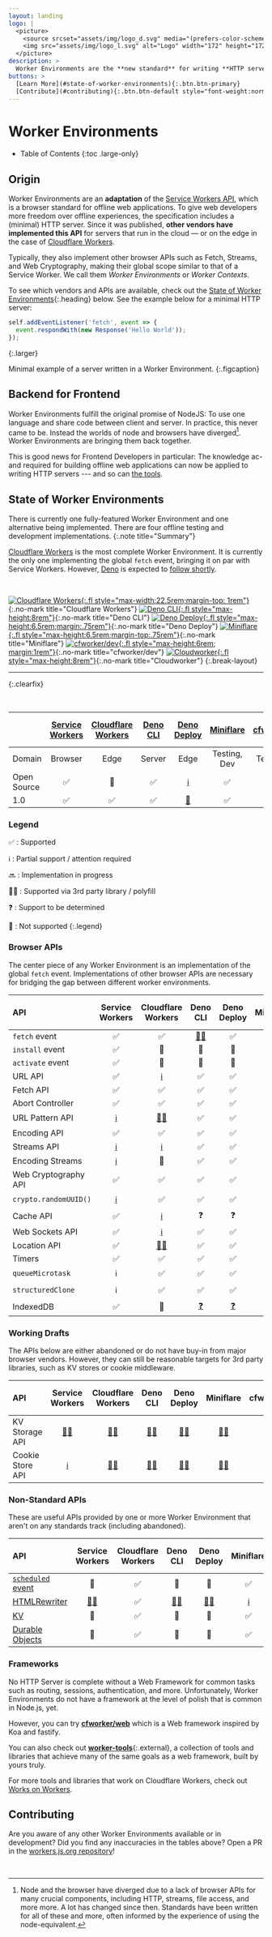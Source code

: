 ```yaml
---
layout: landing
logo: |
  <picture>
    <source srcset="assets/img/logo_d.svg" media="(prefers-color-scheme: dark)">
    <img src="assets/img/logo_l.svg" alt="Logo" width="172" height="172">
  </picture>
description: >
  Worker Environments are the **new standard** for writing **HTTP servers** in JavaScript.
buttons: >
  [Learn More](#state-of-worker-environments){:.btn.btn-primary}
  [Contribute](#contributing){:.btn.btn-default style="font-weight:normal"}
---
```


# Worker Environments

* Table of Contents
{:toc .large-only}

## Origin

Worker Environments are an **adaptation** of the [Service Workers API][sw], which is a browser standard for offline web applications. To give web developers more freedom over offline experiences, the specification includes a (minimal) HTTP server. Since it was published, **other vendors have implemented this API** for servers that run in the cloud — or on the edge in the case of [Cloudflare Workers][cw].

Typically, they also implement other browser APIs such as Fetch, Streams, and Web Cryptography, making their global scope similar to that of a Service Worker. We call them _Worker Environments_ or _Worker Contexts_. 

To see which vendors and APIs are available, check out the [State of Worker Environments](#state-of-worker-environments){:.heading} below. See the example below for a minimal HTTP server:

```js
self.addEventListener('fetch', event => {
  event.respondWith(new Response('Hello World'));
});
```
{:.larger}

Minimal example of a server written in a Worker Environment.
{:.figcaption}


## Backend for Frontend

Worker Environments fulfill the original promise of NodeJS: To use one language and share code between client and server. In practice, this never came to be. Instead the worlds of node and browsers have diverged[^1]. Worker Environments are bringing them back together.  

This is good news for Frontend Developers in particular: The knowledge ac- and required for building offline web applications can now be applied to writing HTTP servers --- and so can [the tools](#frameworks).

[^1]: Node and the browser have diverged due to a lack of browser APIs for many crucial components, including HTTP, streams, file access, and more more. A lot has changed since then. Standards have been written for all of these and more, often informed by the experience of using the node-equivalent.


## State of Worker Environments

There is currently one fully-featured Worker Environment and one alternative being implemented. There are four offline testing and development implementations.
{:.note title="Summary"}

[Cloudflare Workers][cw] is the most complete Worker Environment. It is currently the only one implementing the global `fetch` event, bringing it on par with Service Workers. However, [Deno][dn] is expected to [follow shortly][x6].

<br/>

[![Cloudflare Workers](assets/img/cfworkers.svg){:.fl style="max-width:22.5rem;margin-top: 1rem"}][cw]{:.no-mark title="Cloudflare Workers"}
[![Deno CLI](assets/img/deno.svg){:.fl style="max-height:8rem"}][dn]{:.no-mark title="Deno CLI"}
[![Deno Deploy](assets/img/deno-deploy.png){:.fl style="max-height:6.5rem;margin:.75rem"}][dnd]{:.no-mark title="Deno Deploy"}
[![Miniflare](assets/img/miniflare.png){:.fl style="max-height:6.5rem;margin-top:.75rem"}][mfl]{:.no-mark title="Miniflare"}
[![cfworker/dev](assets/img/cfworkerdev.png){:.fl style="max-height:6rem; margin:1rem"}][cdv]{:.no-mark title="cfworker/dev"}
[![Cloudworker](assets/img/cloudworker.png){:.fl style="max-height:8rem"}][dsc]{:.no-mark title="Cloudworker"}
{:.break-layout}

***
{:.clearfix}

<br/>

|                         | [Service Workers][sw] | [Cloudflare Workers][cw] | [Deno CLI][dn] | [Deno Deploy][dnd] | [Miniflare][mfl] | [cfworker/dev][cdv] | [Cloudworker][dsc] | [cloudflare-<br/>worker-local][wlc] |
|:------------------------|:---------------------:|:------------------------:|:--------------:|:------------------:|:----------------:|:-------------------:|:------------------:|:-----------------------------------:|
| Domain                  | Browser               | Edge                     | Server         | Edge               | Testing, Dev     | Testing, Dev        | Testing, Dev       | Testing, Dev                        |
| Open Source             | ✅ | 🚫 | ✅ | [ℹ️][c2] | ✅ | ✅ | ✅       | ✅ |
| 1.0                     | ✅ | ✅ | ✅ | [🚫][c2] | ✅ | ✅ | [💀][c1] | ✅ |

[c1]: https://github.com/dollarshaveclub/cloudworker#%EF%B8%8F-cloudworker-is-no-longer-actively-maintained-at-dollar-shave-club-if-youre-interested-in-volunteering-to-help-please-open-an-issue-%EF%B8%8F
[c2]: https://deno.com/deploy

[dnd]: https://deno.com/deploy
[mfl]: https://miniflare.dev

### Legend

✅
: Supported
 
ℹ️
: Partial support / attention required

🔜
: Implementation in progress

👨‍💻
: Supported via 3rd party library / polyfill

❓
: Support to be determined

🚫
: Not supported
{:.legend}


### Browser APIs

The center piece of any Worker Environment is an implementation of the global `fetch` event. 
Implementations of other browser APIs are necessary for bridging the gap between different worker environments.

| API                     | Service Workers | Cloudflare Workers | Deno CLI | Deno Deploy | Miniflare | cfworker/dev | Cloudworker | cloudflare-<br/>worker-local |
|:------------------------|:---------------:|:------------------:|:--------:|:-----------:|:---------:|:------------:|:-----------:|:----------------------------:|
| `fetch` event           |  ✅      |  ✅      | [👨‍💻][xb] |  ✅      |   ✅       |  ✅      |  ✅      |  ✅      |
| `install` event         |  ✅      |  🚫      |  🚫      |  🚫      |   🚫       |  🚫      |  🚫      |  🚫      |
| `activate` event        |  ✅      |  🚫      |  🚫      |  🚫      |   🚫       |  🚫      |  🚫      |  🚫      |
| URL API                 |  ✅      | [ℹ️][x5] |  ✅      |  ✅      |   ✅       |  ✅      |  ✅      |  ✅      |
| Fetch API               |  ✅      |  ✅      |  ✅      |  ✅      |   ✅       |  ✅      |  ✅      |  ✅      |
| Abort Controller        |  ✅      |  ✅      |  ✅      |  ✅      |  ✅        | [👨‍💻][x1] | [👨‍💻][x1] | [👨‍💻][x1] |
| URL Pattern API         | [ℹ️][xf] | [👨‍💻][xh] |  ✅      |  ✅      |   ✅       |  ❓      |  ❓      |  ❓      |
| Encoding API            |  ✅      |  ✅      |  ✅      |  ✅      |   ✅       |  ✅      |  ✅      |  ✅      |
| Streams API             | [ℹ️][x2] | [ℹ️][x4] |  ✅      |  ✅      |   ✅       |  ✅      |  ℹ️      |  🚫      |
| Encoding Streams        | [ℹ️][x0] |  🚫      |  ✅      |  ✅      |   🚫       |  🚫      |  🚫      |  🚫      |
| Web Cryptography API    |  ✅      |  ✅      |  ✅      |  ✅      |   ✅       |  ✅      |  ✅      |  ✅      |
| `crypto.randomUUID()`   | [ℹ️][xg] |  ✅      |  ✅      |  ✅      |   ✅       |  ❓      |  ❓      |  ❓      |
| Cache API               |  ✅      | [ℹ️][xa] |  ❓      |  ❓      |  [ℹ️][xd]  |  ✅      |  ℹ️      |  ℹ️      |
| Web Sockets API         |  ✅      | [ℹ️][xc] |  ✅      |  ✅      |  [ℹ️][xe]  |  🚫      |  🚫      |  🚫      |
| Location API            |  ✅      | [👨‍💻][x9]️ |  ✅      |  ✅      |  [👨‍💻][x9]️  | [👨‍💻][x9] | [👨‍💻][x9] | [👨‍💻][x9] |
| Timers                  |  ✅      |  ✅      |  ✅      |  ✅      |   ✅       |  ✅      |  ✅      |  ✅      |
| `queueMicrotask`        |  ℹ️      |  ✅      |  ✅      |  ✅      |   ✅       |  ❓      |  ❓      |  ❓      |
| `structuredClone`       |  ℹ️      |  ✅      |  ✅      |  ✅      |   ✅       |  ❓      |  ❓      |  ❓      | 
| IndexedDB               |  ✅      |  🚫      | [❓][x3] | [❓][x3] |   🚫       |  🚫      |  🚫      |  🚫      |

[x1]: https://github.com/mo/abortcontroller-polyfill
[x2]: https://caniuse.com/streams
[x3]: https://github.com/denoland/deno/issues/1699
[x4]: https://developers.cloudflare.com/workers/learning/using-streams
[x5]: https://developers.cloudflare.com/workers/runtime-apis/web-standards#url-api
[x6]: https://github.com/denoland/deno/issues/5957#issuecomment-722568905
[x7]: https://github.com/denoland/deno/issues/8824#:~:Re-align%20Streams%20to%20current%20standards
[x8]: https://github.com/denoland/deno/issues/1891
[x9]: https://github.com/worker-tools/location-polyfill
[x0]: https://caniuse.com/?search=text(en%7Cde)coderstream
[xa]: https://developers.cloudflare.com/workers/learning/how-the-cache-works
[xb]: https://github.com/worker-tools/deno-fetch-event-adapter
[xc]: https://blog.cloudflare.com/introducing-workers-durable-objects/#can-durable-objects-serve-websockets
[xd]: https://miniflare.dev/cache.html
[xe]: https://miniflare.dev/web-sockets.html
[xf]: https://caniuse.com/mdn-api_urlpattern
[xg]: https://caniuse.com/mdn-api_crypto_randomuuid
[xh]: https://github.com/kenchris/urlpattern-polyfill


### Working Drafts
The APIs below are either abandoned or do not have buy-in from major browser vendors. However, they can still be reasonable targets for 3rd party libraries, such as KV stores or cookie middleware.

| API                     | Service Workers | Cloudflare Workers | Deno CLI | Deno Deploy | Miniflare | cfworker/dev | Cloudworker | cloudflare-<br/>worker-local |
|:------------------------|:---------------:|:------------------:|:--------:|:-----------:|:---------:|:------------:|:-----------:|:----------------------------:|
| KV Storage API          | [👨‍💻][w1] | [👨‍💻][w2] | [👨‍💻][w6] | [👨‍💻][w6] | [👨‍💻][w2] | [👨‍💻][w6] | [👨‍💻][w2] | [👨‍💻][w2] |
| Cookie Store API        | [ℹ️][w3] | [👨‍💻][w4] | [👨‍💻][w4] | [👨‍💻][w4] | [👨‍💻][w4] | [👨‍💻][w4] | [👨‍💻][w4] | [👨‍💻][w4] |

[w1]: https://github.com/GoogleChromeLabs/kv-storage-polyfill
[w2]: https://github.com/worker-tools/cloudflare-kv-storage
[w3]: https://caniuse.com/cookie-store-api
[w4]: https://github.com/worker-tools/request-cookie-store
[w5]: https://github.com/denoland/deno/issues/1923
[w6]: https://github.com/worker-tools/deno-kv-storage


### Non-Standard APIs
These are useful APIs provided by one or more Worker Environment that aren't on any standards track (including abandoned). 

| API                     | Service Workers | Cloudflare Workers | Deno CLI | Deno Deploy | Miniflare | cfworker/dev | Cloudworker | cloudflare-<br/>worker-local |
|:------------------------|:---------------:|:------------------:|:--------:|:-----------:|:---------:|:------------:|:-----------:|:----------------------------:|
| [`scheduled` event][u1] | 🚫       | ✅ | 🚫       | 🚫       |  ✅      | 🚫 | 🚫       | 🚫       |
| [HTMLRewriter][u2]      | [👨‍💻][u7] | ✅ | [👨‍💻][u7] | [👨‍💻][u7] | [ℹ️][u8] | ✅ | [👨‍💻][u7] | [👨‍💻][u7] |
| [KV][u3]                | 🚫       | ✅ | 🚫       | 🚫       |  ✅      | ✅ | [ℹ️][u5] | [ℹ️][u6] |
| [Durable Objects][u4]   | 🚫       | ✅ | 🚫       | 🚫       |  ✅      | 🚫 | 🚫       | 🚫       |

[u1]: https://developers.cloudflare.com/workers/runtime-apis/scheduled-event
[u2]: https://developers.cloudflare.com/workers/runtime-apis/html-rewriter
[u3]: https://developers.cloudflare.com/workers/runtime-apis/kv
[u4]: https://developers.cloudflare.com/workers/runtime-apis/durable-objects
[u5]: https://github.com/dollarshaveclub/cloudworker#workers-kv
[u6]: https://github.com/gja/cloudflare-worker-local#cloudflare-kv-store-emulation-using-minio-or-any-s3-compatible-service
[u7]: https://github.com/worker-tools/parsed-html-rewriter
[u8]: https://github.com/mrbbot/html-rewriter-wasm#caveats


### Frameworks
No HTTP Server is complete without a Web Framework for common tasks such as routing, sessions, authentication, and more. 
Unfortunately, Worker Environments do not have a framework at the level of polish that is common in Node.js, yet.

However, you can try [**cfworker/web**](https://github.com/cfworker/cfworker/blob/main/packages/web/README.md) which is a Web framework inspired by Koa and fastify.

You can also check out [**worker-tools**][wt]{:.external}, a collection of tools and libraries that achieve many of the same goals as a web framework, built by yours truly.

For more tools and libraries that work on Cloudflare Workers, check out [Works on Workers](https://workers.cloudflare.com/works).

## Contributing

Are you aware of any other Worker Environments available or in development? Did you find any inaccuracies in the tables above? Open a PR in the [workers.js.org repository](https://github.com/worker-tools/workers.js.org)!

<!-- <br/>

***

## The API Economy
Worker Environments are not meant to provide everything traditional web servers did. They are better understood as the "glue" between browser clients and various API backends that have taken over much of their functionality. Consider the difference between traditional web architecture and the "API Economy":

<picture style="display:block;text-align:center">
  <source srcset="assets/img/1_d.svg" media="(prefers-color-scheme:dark)">
  <img src="assets/img/1_l.svg" alt="1" style="max-width:34rem">
</picture>

How web services used to be written.  
{:.figcaption}

<picture style="display:block;text-align:center">
  <source srcset="assets/img/2_d.svg" media="(prefers-color-scheme:dark)">
  <img src="assets/img/2_l.svg" alt="1" style="max-width:34rem">
</picture>

The model for the next decade: Edge Workers sit between Service Workers and 3rd Party APIs.   
{:.figcaption}

Taking this model to its logical conclusion, backends shrink to the size of API brokers. Scriptable Worker Environments are more than capable of playing that role. -->

[sw]: https://w3c.github.io/ServiceWorker/
[cw]: https://workers.cloudflare.com
[dn]: https://deno.land
[dsc]: https://github.com/dollarshaveclub/cloudworker
[wt]: https://worker-tools.github.io
[wlc]: https://github.com/gja/cloudflare-worker-local
[cdv]: https://github.com/cfworker/cfworker/tree/main/packages/dev

<br/>
<style>
  dl.legend {
    display: grid;
    grid-template-columns: repeat(auto-fill, 36px minmax(min(300px, 100%), 1fr));
    grid-gap: 0.5rem;
  }

  dl.legend dd {
    margin: 0;
  }
  table th:first-of-type {
      width: 220px;
  }
  table th:not(:first-of-type) {
      width: 180px;
  }
  table a::after { content: none!important; }
</style>
